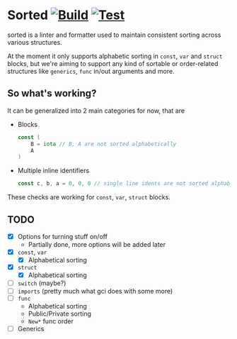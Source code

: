 # Sorted [![Build](https://github.com/ravsii/sorted/actions/workflows/build.yml/badge.svg)](https://github.com/ravsii/sorted/actions/workflows/build.yml) [![Test](https://github.com/ravsii/sorted/actions/workflows/test.yml/badge.svg)](https://github.com/ravsii/sorted/actions/workflows/test.yml)

sorted is a linter and formatter used to maintain consistent sorting across
various structures.

At the moment it only supports alphabetic sorting in `const`, `var` and
`struct` blocks, but we're aiming to support any kind of sortable or
order-related structures like `generics`, `func` in/out arguments and more.

## So what's working?

It can be generalized into 2 main categories for now, that are

- Blocks

  ```go
  const (
      B = iota // B, A are not sorted alphabetically
      A
  )
  ```

- Multiple inline identifiers

  ```go
  const c, b, a = 0, 0, 0 // single line idents are not sorted alphabetically
  ```

These checks are working for `const`, `var`, `struct` blocks.

## TODO

- [x] Options for turning stuff on/off
  - Partially done, more options will be added later
- [x] `const`, `var`
  - [x] Alphabetical sorting
- [x] `struct`
  - [x] Alphabetical sorting
- [ ] `switch` (maybe?)
- [ ] `imports` (pretty much what gci does with some more)
- [ ] `func`
  - Alphabetical sorting
  - Public/Private sorting
  - `New*` func order
- [ ] Generics

